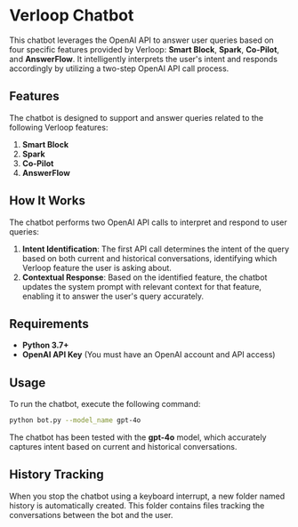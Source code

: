 # Verloop Chatbot

This chatbot leverages the OpenAI API to answer user queries based on four specific features provided by Verloop: **Smart Block**, **Spark**, **Co-Pilot**, and **AnswerFlow**. It intelligently interprets the user's intent and responds accordingly by utilizing a two-step OpenAI API call process.

## Features
The chatbot is designed to support and answer queries related to the following Verloop features:
1. **Smart Block**
2. **Spark**
3. **Co-Pilot**
4. **AnswerFlow**

## How It Works
The chatbot performs two OpenAI API calls to interpret and respond to user queries:
1. **Intent Identification**: The first API call determines the intent of the query based on both current and historical conversations, identifying which Verloop feature the user is asking about.
2. **Contextual Response**: Based on the identified feature, the chatbot updates the system prompt with relevant context for that feature, enabling it to answer the user's query accurately.

## Requirements
- **Python 3.7+**
- **OpenAI API Key** (You must have an OpenAI account and API access)

## Usage
To run the chatbot, execute the following command:

```bash
python bot.py --model_name gpt-4o
```

The chatbot has been tested with the **gpt-4o** model, which accurately captures intent based on current and historical conversations.

## History Tracking

When you stop the chatbot using a keyboard interrupt, a new folder named history is automatically created. This folder contains files tracking the conversations between the bot and the user.

